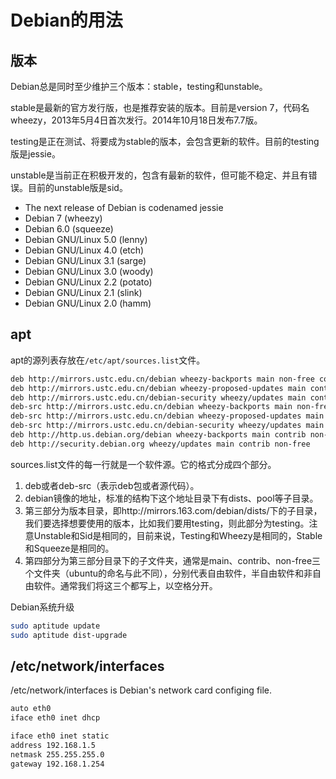 # Debian的用法

## 版本

Debian总是同时至少维护三个版本：stable，testing和unstable。

stable是最新的官方发行版，也是推荐安装的版本。目前是version 7，代码名wheezy，2013年5月4日首次发行。2014年10月18日发布7.7版。

testing是正在测试、将要成为stable的版本，会包含更新的软件。目前的testing版是jessie。

unstable是当前正在积极开发的，包含有最新的软件，但可能不稳定、并且有错误。目前的unstable版是sid。

- The next release of Debian is codenamed jessie
- Debian 7 (wheezy)
- Debian 6.0 (squeeze)
- Debian GNU/Linux 5.0 (lenny)
- Debian GNU/Linux 4.0 (etch)
- Debian GNU/Linux 3.1 (sarge)
- Debian GNU/Linux 3.0 (woody)
- Debian GNU/Linux 2.2 (potato)
- Debian GNU/Linux 2.1 (slink)
- Debian GNU/Linux 2.0 (hamm)

## apt

apt的源列表存放在`/etc/apt/sources.list`文件。

```bash
deb http://mirrors.ustc.edu.cn/debian wheezy-backports main non-free contrib
deb http://mirrors.ustc.edu.cn/debian wheezy-proposed-updates main contrib non-free
deb http://mirrors.ustc.edu.cn/debian-security wheezy/updates main contrib non-free
deb-src http://mirrors.ustc.edu.cn/debian wheezy-backports main non-free contrib
deb-src http://mirrors.ustc.edu.cn/debian wheezy-proposed-updates main contrib non-free
deb-src http://mirrors.ustc.edu.cn/debian-security wheezy/updates main contrib non-free
deb http://http.us.debian.org/debian wheezy-backports main contrib non-free
deb http://security.debian.org wheezy/updates main contrib non-free
```

sources.list文件的每一行就是一个软件源。它的格式分成四个部分。

1. deb或者deb-src（表示deb包或者源代码）。
2. debian镜像的地址，标准的结构下这个地址目录下有dists、pool等子目录。
3. 第三部分为版本目录，即http://mirrors.163.com/debian/dists/下的子目录，我们要选择想要使用的版本，比如我们要用testing，则此部分为testing。注意Unstable和Sid是相同的，目前来说，Testing和Wheezy是相同的，Stable和Squeeze是相同的。
4. 第四部分为第三部分目录下的子文件夹，通常是main、contrib、non-free三个文件夹（ubuntu的命名与此不同），分别代表自由软件，半自由软件和非自由软件。通常我们将这三个都写上，以空格分开。

Debian系统升级

```bash
sudo aptitude update
sudo aptitude dist-upgrade
```
 
## /etc/network/interfaces

/etc/network/interfaces is Debian's network card configing file. 

```bash
auto eth0
iface eth0 inet dhcp
```

```bash
iface eth0 inet static
address 192.168.1.5
netmask 255.255.255.0
gateway 192.168.1.254
```
